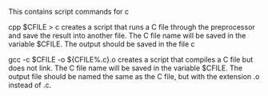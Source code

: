 This contains script commands for c

cpp $CFILE > c creates a script that runs a C file through the preprocessor and save the result into another file. The C file name will be saved in the variable $CFILE. The output should be saved in the file c

gcc -c $CFILE -o ${CFILE%.c}.o creates a script that compiles a C file but does not link. The C file name will be saved in the variable $CFILE. The output file should be named the same as the C file, but with the extension .o instead of .c.

